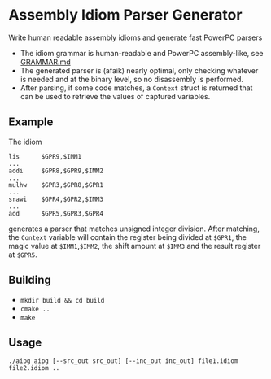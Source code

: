 # Assembly Idiom Parser Generator
Write human readable assembly idioms and generate fast PowerPC parsers
- The idiom grammar is human-readable and PowerPC assembly-like, see [GRAMMAR.md](https://github.com/em-eight/aipg/blob/main/GRAMMAR.md)
- The generated parser is (afaik) nearly optimal, only checking whatever is needed and at the binary level, so no disassembly is performed.
- After parsing, if some code matches, a `Context` struct is returned that can be used to retrieve the values of captured variables.

## Example
The idiom
```
lis      $GPR9,$IMM1
...
addi     $GPR8,$GPR9,$IMM2
...
mulhw    $GPR3,$GPR8,$GPR1
...
srawi    $GPR4,$GPR2,$IMM3
...
add      $GPR5,$GPR3,$GPR4
```
generates a parser that matches unsigned integer division. After matching, the `Context` variable will contain the register being divided at `$GPR1`,
the magic value at `$IMM1`,`$IMM2`, the shift amount at `$IMM3` and the result register at `$GPR5`.

## Building
- `mkdir build && cd build`
- `cmake ..`
- `make`

## Usage
`./aipg aipg [--src_out src_out] [--inc_out inc_out] file1.idiom file2.idiom ..`
